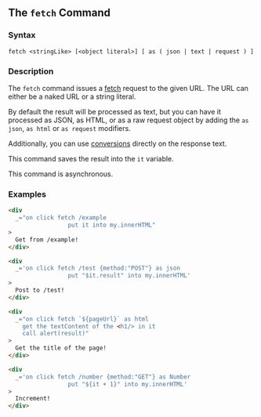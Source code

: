 
## The `fetch` Command

### Syntax

```ebnf
fetch <stringLike> [<object literal>] [ as ( json | text | request ) ]
```

### Description

The `fetch` command issues a [fetch](https://developer.mozilla.org/en-US/docs/Web/API/Fetch_API/Using_Fetch) request to the
given URL. The URL can either be a naked URL or a string literal.

By default the result will be processed as text, but you can have it processed
as JSON, as HTML, or as a raw request object by adding the `as json`, `as html`
or `as request` modifiers.

Additionally, you can use [conversions](/expressions/as) directly on the
response text.

This command saves the result into the `it` variable.

This command is asynchronous.

### Examples

```html
<div
  _="on click fetch /example
                 put it into my.innerHTML"
>
  Get from /example!
</div>

<div
  _='on click fetch /test {method:"POST"} as json
                 put "$it.result" into my.innerHTML'
>
  Post to /test!
</div>

<div
  _="on click fetch `${pageUrl}` as html
    get the textContent of the <h1/> in it
    call alert(result)"
>
  Get the title of the page!
</div>

<div
  _='on click fetch /number {method:"GET"} as Number
                 put "${it + 1}" into my.innerHTML'
>
  Increment!
</div>
```

